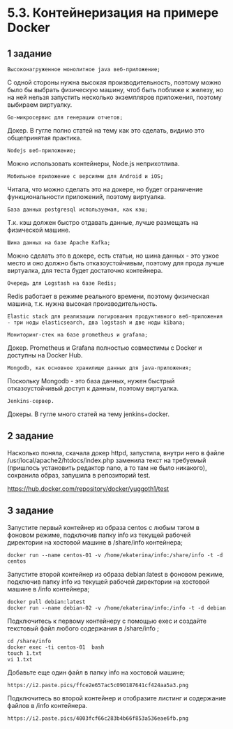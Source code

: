 # 5.3. Контейнеризация на примере Docker

## 1 задание

`Высоконагруженное монолитное java веб-приложение;`

С одной стороны нужна высокая производительность, поэтому можно было бы выбрать физическую машину, чтоб быть поближе к железу, но на ней нельзя запустить несколько экземпляров приложения, поэтому выбираем виртуалку.

`Go-микросервис для генерации отчетов;`

Докер. В гугле полно статей на тему как это сделать, видимо это общепринятая практика.

`Nodejs веб-приложение;`

Можно использовать контейнеры, Node.js неприхотлива.

`Мобильное приложение c версиями для Android и iOS;`

Читала, что можно сделать это на докере, но будет ограничение функциональности приложений, поэтому виртуалка.

`База данных postgresql используемая, как кэш;`

Т.к. кэш должен быстро отдавать данные, лучше размещать на физической машине.

`Шина данных на базе Apache Kafka;`

Можно сделать это в докере, есть статьи, но шина данных - это узкое место и оно должно быть отказоустойчивым, поэтому для прода лучше виртуалка, для теста будет достаточно контейнера.

`Очередь для Logstash на базе Redis;`

Redis работает в режиме реального времени, поэтому физическая машина, т.к. нужна высокая производительность.

`Elastic stack для реализации логирования продуктивного веб-приложения - три ноды elasticsearch, два logstash и две ноды kibana;`

`Мониторинг-стек на базе prometheus и grafana;`

Докер. Prometheus и Grafana полностью совместимы с Docker и доступны на Docker Hub. 

`Mongodb, как основное хранилище данных для java-приложения;`

Поскольку Mongodb - это база данных, нужен быстрый отказоустойчивый доступ к данным, поэтому виртуалка.

`Jenkins-сервер.`

Докеры. В гугле много статей на тему jenkins+docker.

## 2 задание

Насколько поняла, скачала докер httpd, запустила, внутри него в файле /usr/local/apache2/htdocs/index.php заменила текст на требуемый (пришлось установить редактор nano, а то там не было никакого), сохранила образ, запушила в репозиторий test.

https://hub.docker.com/repository/docker/yuggoth1/test

## 3 задание

Запустите первый контейнер из образа centos c любым тэгом в фоновом режиме, подключив папку info из текущей рабочей директории на хостовой машине в /share/info контейнера;

	docker run --name centos-01 -v /home/ekaterina/info:/share/info -t -d centos

Запустите второй контейнер из образа debian:latest в фоновом режиме, подключив папку info из текущей рабочей директории на хостовой машине в /info контейнера;

	docker pull debian:latest
	docker run --name debian-02 -v /home/ekaterina/info:/info -t -d debian

Подключитесь к первому контейнеру с помощью exec и создайте текстовый файл любого содержания в /share/info ;

	cd /share/info
	docker exec -ti centos-01  bash
	touch 1.txt
	vi 1.txt

Добавьте еще один файл в папку info на хостовой машине;

	https://i2.paste.pics/ffce2e657ac5c090187641cf424aa5a3.png

Подключитесь во второй контейнер и отобразите листинг и содержание файлов в /info контейнера.

	https://i2.paste.pics/4003fcf66c283b4b66f853a536eae6fb.png


